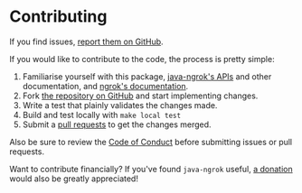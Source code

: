Contributing
============

If you find issues, [report them on GitHub](https://github.com/alexdlaird/java-ngrok/issues).

If you would like to contribute to the code, the process is pretty simple:

1. Familiarise yourself with this package, [java-ngrok's APIs](https://javadoc.io/doc/com.github.alexdlaird/java-ngrok) and other documentation, and [ngrok's documentation](https://ngrok.com/docs).
2. Fork [the repository on GitHub](https://github.com/alexdlaird/java-ngrok) and start implementing changes.
3. Write a test that plainly validates the changes made.
4. Build and test locally with `make local test`
5. Submit a [pull requests](https://help.github.com/en/articles/creating-a-pull-request-from-a-fork) to get the changes merged.

Also be sure to review the [Code of Conduct](https://github.com/alexdlaird/java-ngrok/blob/main/CODE_OF_CONDUCT.md) before
submitting issues or pull requests.

Want to contribute financially? If you've found `java-ngrok` useful, [a donation](https://www.paypal.me/alexdlaird)
would also be greatly appreciated!
